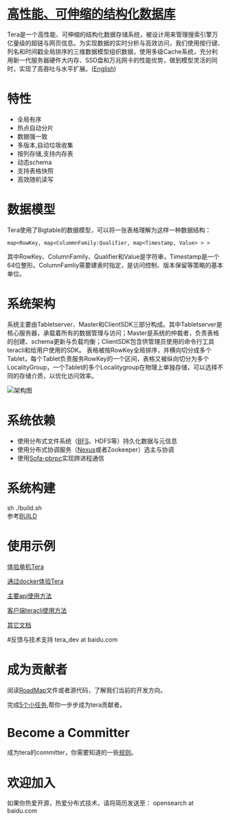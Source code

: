 [高性能、可伸缩的结构化数据库](http://github.com/baidu/tera)
====
Tera是一个高性能、可伸缩的结构化数据存储系统，被设计用来管理搜索引擎万亿量级的超链与网页信息。为实现数据的实时分析与高效访问，我们使用按行键、列名和时间戳全局排序的三维数据模型组织数据，使用多级Cache系统，充分利用新一代服务器硬件大内存、SSD盘和万兆网卡的性能优势，做到模型灵活的同时，实现了高吞吐与水平扩展。([English](README.md))

# 特性
 * 全局有序
 * 热点自动分片
 * 数据强一致
 * 多版本,自动垃圾收集
 * 按列存储,支持内存表
 * 动态schema
 * 支持表格快照
 * 高效随机读写

# 数据模型
Tera使用了Bigtable的数据模型，可以将一张表格理解为这样一种数据结构：
```
map<RowKey, map<ColummnFamily:Qualifier, map<Timestamp, Value> > >
```
其中RowKey、ColumnFamily、Qualifier和Value是字符串，Timestamp是一个64位整形。ColumnFamliy需要建表时指定，是访问控制、版本保留等策略的基本单位。

# 系统架构
系统主要由Tabletserver、Master和ClientSDK三部分构成。其中Tabletserver是核心服务器，承载着所有的数据管理与访问；Master是系统的仲裁者，负责表格的创建、schema更新与负载均衡；ClientSDK包含供管理员使用的命令行工具teracli和给用户使用的SDK。
表格被按RowKey全局排序，并横向切分成多个Tablet，每个Tablet负责服务RowKey的一个区间，表格又被纵向切分为多个LocalityGroup，一个Tablet的多个Localitygroup在物理上单独存储，可以选择不同的存储介质，以优化访问效率。

![架构图](resources/images/arch.png)

# 系统依赖
 * 使用分布式文件系统（[BFS](https://github.com/baidu/bfs)、HDFS等）持久化数据与元信息
 * 使用分布式协调服务（[Nexus](https://github.com/baidu/ins/)或者Zookeeper）选主与协调
 * 使用[Sofa-pbrpc](https://github.com/baidu/sofa-pbrpc/)实现跨进程通信

# 系统构建
sh ./build.sh  
参考[BUILD](BUILD-cn)

# 使用示例

[体验单机Tera](doc/cn/onebox.md)

[通过docker体验Tera](example/docker)

[主要api使用方法](doc/cn/sdk_guide.md)

[客户端teracli使用方法](doc/cn/teracli.md)

[其它文档](doc/cn/README.md)

#反馈与技术支持
tera_dev at baidu.com

# 成为贡献者
阅读[RoadMap](doc/cn/roadmap.md)文件或者源代码，了解我们当前的开发方向。

完成[5个小任务](doc/to_be_a_contributor.md),帮你一步步成为tera贡献者。

# Become a Committer

成为tera的committer，你需要知道的一些[规则](doc/cn/to_be_a_committer.md)。

# 欢迎加入
如果你热爱开源，热爱分布式技术，请将简历发送至： 
opensearch at baidu.com
